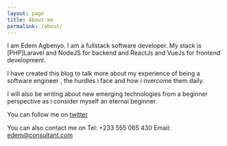 ```yaml
---
layout: page
title: About me
permalink: /about/
---
```


I am Edem Agbenyo. I am a fullstack software developer. My stack is [PHP]Laravel and NodeJS for backend and ReactJs and VueJs for frontend development. 

I have created this blog to talk more about my experience of being a software engineer , the hurdles i face and how i overcome them daily.

I will also be writing about new emerging technologies from a beginner perspective as i consider myself an eternal beginner.

You can follow me on
[twitter](https://twitter.com/edemAgbenyo)

You can also contact me on 
Tel: +233 555 065 430
Email: edem@consultant.com



